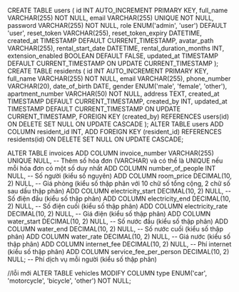 CREATE TABLE users (
  id INT AUTO_INCREMENT PRIMARY KEY,
  full_name VARCHAR(255) NOT NULL,
  email VARCHAR(255) UNIQUE NOT NULL,
  password VARCHAR(255) NOT NULL,
  role ENUM('admin', 'user') DEFAULT 'user',
  reset_token VARCHAR(255),
  reset_token_expiry DATETIME,
  created_at TIMESTAMP DEFAULT CURRENT_TIMESTAMP,
  avatar_path VARCHAR(255),
  rental_start_date DATETIME,
  rental_duration_months INT,
  extension_enabled BOOLEAN DEFAULT FALSE,
  updated_at TIMESTAMP DEFAULT CURRENT_TIMESTAMP ON UPDATE CURRENT_TIMESTAMP
);
CREATE TABLE residents (
  id INT AUTO_INCREMENT PRIMARY KEY,
  full_name VARCHAR(255) NOT NULL,
  email VARCHAR(255),
  phone_number VARCHAR(20),
  date_of_birth DATE,
  gender ENUM('male', 'female', 'other'),
  apartment_number VARCHAR(50) NOT NULL,
  address TEXT,
  created_at TIMESTAMP DEFAULT CURRENT_TIMESTAMP,
  created_by INT,
  updated_at TIMESTAMP DEFAULT CURRENT_TIMESTAMP ON UPDATE CURRENT_TIMESTAMP,
  FOREIGN KEY (created_by) REFERENCES users(id) ON DELETE SET NULL ON UPDATE CASCADE
);
ALTER TABLE users
ADD COLUMN resident_id INT,
ADD FOREIGN KEY (resident_id) REFERENCES residents(id) ON DELETE SET NULL ON UPDATE CASCADE;

ALTER TABLE invoices
ADD COLUMN invoice_number VARCHAR(255) UNIQUE NULL, -- Thêm số hóa đơn (VARCHAR) và có thể là UNIQUE nếu mỗi hóa đơn có một số duy nhất
ADD COLUMN number_of_people INT NULL,            -- Số người (kiểu số nguyên)
ADD COLUMN room_price DECIMAL(10, 2) NULL,       -- Giá phòng (kiểu số thập phân với 10 chữ số tổng cộng, 2 chữ số sau dấu thập phân)
ADD COLUMN electricity_start DECIMAL(10, 2) NULL, -- Số điện đầu (kiểu số thập phân)
ADD COLUMN electricity_end DECIMAL(10, 2) NULL,   -- Số điện cuối (kiểu số thập phân)
ADD COLUMN electricity_rate DECIMAL(10, 2) NULL,  -- Giá điện (kiểu số thập phân)
ADD COLUMN water_start DECIMAL(10, 2) NULL,       -- Số nước đầu (kiểu số thập phân)
ADD COLUMN water_end DECIMAL(10, 2) NULL,         -- Số nước cuối (kiểu số thập phân)
ADD COLUMN water_rate DECIMAL(10, 2) NULL,        -- Giá nước (kiểu số thập phân)
ADD COLUMN internet_fee DECIMAL(10, 2) NULL,      -- Phí internet (kiểu số thập phân)
ADD COLUMN service_fee_per_person DECIMAL(10, 2) NULL; -- Phí dịch vụ mỗi người (kiểu số thập phân)

//lỗi mới 
ALTER TABLE vehicles MODIFY COLUMN type ENUM('car', 'motorcycle', 'bicycle', 'other') NOT NULL;